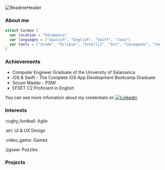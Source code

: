 
![ReadmeHeader](https://github.com/acrmn/acrmn/assets/141274179/c0794c2b-ad5a-48db-84f3-d84e72be10b9)

<h3>About me</h3>

```swift
struct Carmen {
  var location = "Salamanca"
  var languages = ["Spanish", "English", "Swift", "Java"]
  var tools = ["Xcode", "Eclipse", "IntelliJ", "Git", "Cocoapods", "Jenkins", "SonarQube", "SoapUI", "Postman"]
}
```

<h3>Achievements</h3>

- Computer Engineer Graduate of the University of Salamanca
- iOS & Swift - The Complete iOS App Development Bootcamp Graduate
- Scrum Master - PSMI
- EFSET C2 Proficient in English

You can see more infomation about my credentials on [![Linkedin](https://img.shields.io/badge/-LinkedIn-blue?style=flat&logo=Linkedin&logoColor=white)](www.linkedin.com/in/crmnalonso)

<h3>Interests</h3>

<p> :rugby_football: Agile </p>
<p> :art: UI & UX Design </p>
<p> :video_game: Games </p>
<p> :jigsaw: Puzzles </p>

<h3>Projects</h3>




<!---
acrmn/acrmn is a ✨ special ✨ repository because its `README.md` (this file) appears on your GitHub profile.
You can click the Preview link to take a look at your changes.
--->
